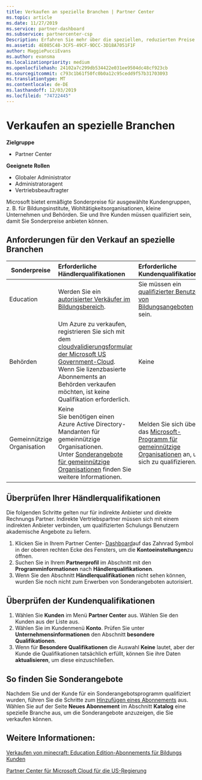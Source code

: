 ```yaml
---
title: Verkaufen an spezielle Branchen | Partner Center
ms.topic: article
ms.date: 11/27/2019
ms.service: partner-dashboard
ms.subservice: partnercenter-csp
Description: Erfahren Sie mehr über die speziellen, reduzierten Preise für bestimmte Kundengruppen von Microsoft, einschließlich Bildungs Kunden, gemeinnützige Kunden und Regierungsbehörden.
ms.assetid: 4E085C48-3CF5-49CF-9DCC-3D18A7051F1F
author: MaggiePucciEvans
ms.author: evansma
ms.localizationpriority: medium
ms.openlocfilehash: 24102a7c299db534422e031ee9504dc48cf923cb
ms.sourcegitcommit: c793c1b61f50fc0b0a12c95cedd9f57b31703093
ms.translationtype: MT
ms.contentlocale: de-DE
ms.lasthandoff: 12/03/2019
ms.locfileid: "74722445"
---
```

# <a name="sell-to-specialized-industries"></a>Verkaufen an spezielle Branchen

**Zielgruppe**

- Partner Center

**Geeignete Rollen**

- Globaler Administrator
- Administratoragent
- Vertriebsbeauftragter

Microsoft bietet ermäßigte Sonderpreise für ausgewählte Kundengruppen, z. B. für Bildungsinstitute, Wohltätigkeitsorganisationen, kleine Unternehmen und Behörden. Sie und Ihre Kunden müssen qualifiziert sein, damit Sie Sonderpreise anbieten können. 

## <a name="requirements-to-sell-to-specialized-industries"></a>Anforderungen für den Verkauf an spezielle Branchen

|**Sonderpreise**   |**Erforderliche Händlerqualifikationen**   |**Erforderliche Kundenqualifikationen**   |
|----------------------------|:---------------------------------|:------------------------------------------|
|Education   |Werden Sie ein [autorisierter Verkäufer im Bildungsbereich](https://www.mepn.com).   | Sie müssen ein [qualifizierter Benutzer von Bildungsangeboten](https://www.microsoftvolumelicensing.com/DocumentSearch.aspx?Mode=3&DocumentTypeId=7) sein.   |
|Behörden   |Um Azure zu verkaufen, registrieren Sie sich mit dem [cloudvalidierungsformular der Microsoft US Government-Cloud](https://azuregov.microsoft.com/csp). Wenn Sie lizenzbasierte Abonnements an Behörden verkaufen möchten, ist keine Qualifikation erforderlich.|   Keine|
|Gemeinnützige Organisation  |Keine<br>Sie benötigen einen Azure Active Directory-Mandanten für gemeinnützige Organisationen.<br>Unter [Sonderangebote für gemeinnützige Organisationen](https://assetsprod.microsoft.com/mpn/nonprofit-skus-in-csp-faq.pdf) finden Sie weitere Informationen.   |Melden Sie sich über das [Microsoft-Programm für gemeinnützige Organisationen](https://nonprofit.microsoft.com/#/register) an, um sich zu qualifizieren.   |


## <a name="check-your-reseller-qualifications"></a>Überprüfen Ihrer Händlerqualifikationen

Die folgenden Schritte gelten nur für indirekte Anbieter und direkte Rechnungs Partner. Indirekte Vertriebspartner müssen sich mit einem indirekten Anbieter verbinden, um qualifizierten Schulungs Benutzern akademische Angebote zu liefern. 

1.  Klicken Sie in Ihrem Partner Center- [Dashboard](https://partner.microsoft.com/dashboard)auf das Zahnrad Symbol in der oberen rechten Ecke des Fensters, um die **Kontoeinstellungen**zu öffnen.
2.  Suchen Sie in Ihrem **Partnerprofil** im Abschnitt mit den **Programminformationen** nach **Händlerqualifikationen**.
3.  Wenn Sie den Abschnitt **Händlerqualifikationen** nicht sehen können, wurden Sie noch nicht zum Erwerben von Sonderangeboten autorisiert.

## <a name="check-the-customer-qualifications"></a>Überprüfen der Kundenqualifikationen

1.  Wählen Sie **Kunden** im Menü **Partner Center** aus. Wählen Sie den Kunden aus der Liste aus.
2.  Wählen Sie im Kundenmenü **Konto**. Prüfen Sie unter **Unternehmensinformationen** den Abschnitt **besondere Qualifikationen**.
3.  Wenn für **Besondere Qualifikationen** die Auswahl **Keine** lautet, aber der Kunde die Qualifikationen tatsächlich erfüllt, können Sie ihre Daten **aktualisieren**, um diese einzuschließen.

## <a name="where-to-find-special-offers"></a>So finden Sie Sonderangebote

Nachdem Sie und der Kunde für ein Sonderangebotsprogramm qualifiziert wurden, führen Sie die Schritte zum [Hinzufügen eines Abonnements](create-a-new-subscription.md) aus. Wählen Sie auf der Seite **Neues Abonnement** im Abschnitt **Katalog** eine spezielle Branche aus, um die Sonderangebote anzuzeigen, die Sie verkaufen können.

## <a name="see-also"></a>Weitere Informationen:

[Verkaufen von minecraft: Education Edition-Abonnements für Bildungs Kunden](minecraft-subscriptions.md)

[Partner Center für Microsoft Cloud für die US-Regierung](partner-center-for-microsoft-us-govt-cloud.md)


 

 

 



